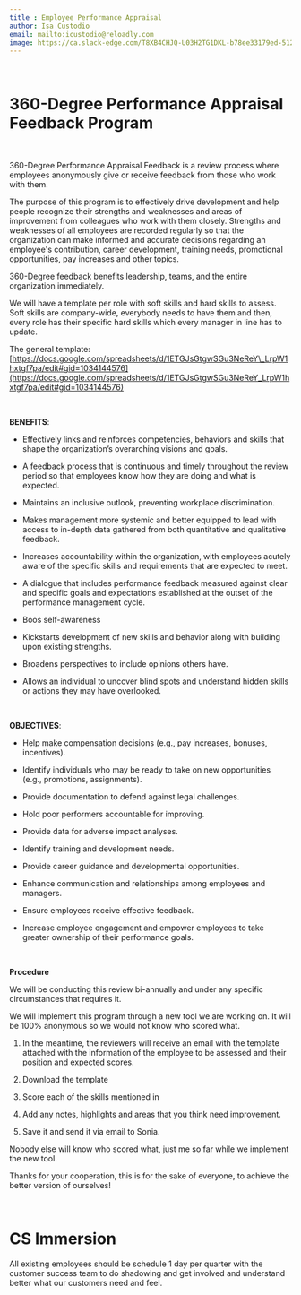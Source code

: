 ```yaml
---
title : Employee Performance Appraisal
author: Isa Custodio
email: mailto:icustodio@reloadly.com
image: https://ca.slack-edge.com/T8XB4CHJQ-U03H2TG1DKL-b78ee33179ed-512  
---
```



&nbsp;

**360-Degree Performance Appraisal Feedback Program**
=========================================================

&nbsp;

360-Degree Performance Appraisal Feedback is a review process where employees anonymously give or receive feedback from those who work with them.

The purpose of this program is to effectively drive development and help people recognize their strengths and weaknesses and areas of improvement from colleagues who work with them closely. Strengths and weaknesses of all employees are recorded regularly so that the organization can make informed and accurate decisions regarding an employee's contribution, career development, training needs, promotional opportunities, pay increases and other topics.

360-Degree feedback benefits leadership, teams, and the entire organization immediately. 

We will have a template per role with soft skills and hard skills to assess. Soft skills are company-wide, everybody needs to have them and then, every role has their specific hard skills which every manager in line has to update.

The general template: [https://docs.google.com/spreadsheets/d/1ETGJsGtgwSGu3NeReY\_LrpW1hxtgf7pa/edit#gid=1034144576](https://docs.google.com/spreadsheets/d/1ETGJsGtgwSGu3NeReY_LrpW1hxtgf7pa/edit#gid=1034144576)

&nbsp;

**BENEFITS**:
    

*   Effectively links and reinforces competencies, behaviors and skills that shape the organization’s overarching visions and goals. 
    
*   A feedback process that is continuous and timely throughout the review period so that employees know how they are doing and what is expected.
    
*   Maintains an inclusive outlook, preventing workplace discrimination.
    
*   Makes management more systemic and better equipped to lead with access to in-depth data gathered from both quantitative and qualitative feedback.
    
*   Increases accountability within the organization, with employees acutely aware of the specific skills and requirements that are expected to meet.
    
*   A dialogue that includes performance feedback measured against clear and specific goals and expectations established at the outset of the performance management cycle.
    
*   Boos self-awareness
    
*   Kickstarts development of new skills and behavior along with building upon existing strengths.
    
*   Broadens perspectives to include opinions others have.
    
*   Allows an individual to uncover blind spots and understand hidden skills or actions they may have overlooked.
    
&nbsp;

**OBJECTIVES**:
    

*   Help make compensation decisions (e.g., pay increases, bonuses, incentives).
    
*   Identify individuals who may be ready to take on new opportunities (e.g., promotions, assignments). 
    
*   Provide documentation to defend against legal challenges. 
    
*   Hold poor performers accountable for improving.
    
*   Provide data for adverse impact analyses. 
    
*   Identify training and development needs. 
    
*   Provide career guidance and developmental opportunities. 
    
*   Enhance communication and relationships among employees and managers. 
    
*   Ensure employees receive effective feedback. 
    
*   Increase employee engagement and empower employees to take greater ownership of their performance goals.
    
&nbsp;

**Procedure**
    

We will be conducting this review bi-annually and under any specific circumstances that requires it. 

We will implement this program through a new tool we are working on. It will be 100% anonymous so we would not know who scored what.

1.  In the meantime, the reviewers will receive an email with the template attached with the information of the employee to be assessed and their position and expected scores. 
    
2.  Download the template
    
3.  Score each of the skills mentioned in
    
4.  Add any notes, highlights and areas that you think need improvement.
    
5.  Save it and send it via email to Sonia. 
    

Nobody else will know who scored what, just me so far while we implement the new tool.

Thanks for your cooperation, this is for the sake of everyone, to achieve the better version of ourselves! 

&nbsp;

**CS Immersion**
====================

All existing employees should be schedule 1 day per quarter with the customer success team to do shadowing and get involved and understand better what our customers need and feel.